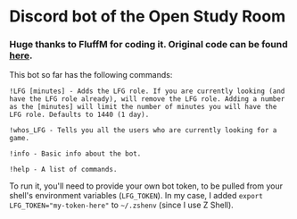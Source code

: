 # Discord bot of the Open Study Room
### Huge thanks to FluffM for coding it. Original code can be found [here](https://github.com/Thrillberg/looking-for-game-bot).

This bot so far has the following commands:

```
!LFG [minutes] - Adds the LFG role. If you are currently looking (and have the LFG role already), will remove the LFG role. Adding a number as the [minutes] will limit the number of minutes you will have the LFG role. Defaults to 1440 (1 day).

!whos_LFG - Tells you all the users who are currently looking for a game.

!info - Basic info about the bot.

!help - A list of commands.
```

To run it, you'll need to provide your own bot token, to be pulled from your shell's environment variables (`LFG_TOKEN`). In my case, I added `export LFG_TOKEN="my-token-here"` to `~/.zshenv` (since I use Z Shell).
